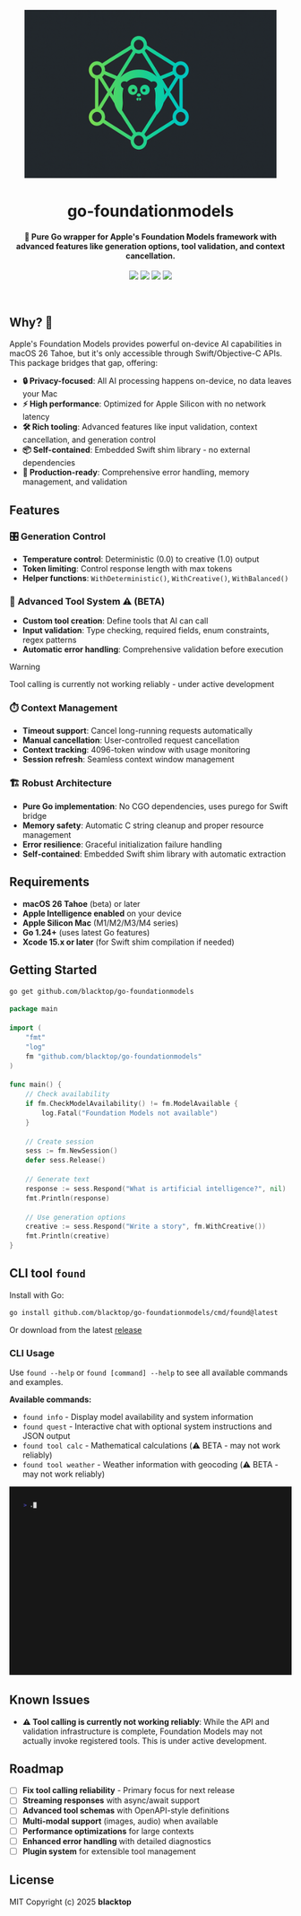<p align="center">
  <picture>
  <source media="(prefers-color-scheme: dark)" srcset="docs/logo-dark.png" height="300">
  <source media="(prefers-color-scheme: light)" srcset="docs/logo-light.png" height="300">
  <img alt="Fallback logo" src="docs/logo-dark.png" height="300">
</picture>

  <h1 align="center">go-foundationmodels</h1>
  <h4><p align="center">🚀 Pure Go wrapper for Apple's Foundation Models framework with advanced features like generation options, tool validation, and context cancellation.
</p></h4>
  <p align="center">
    <a href="https://github.com/blacktop/go-foundationmodels/actions" alt="Actions">
          <img src="https://github.com/blacktop/go-foundationmodels/actions/workflows/go.yml/badge.svg" /></a>
    <a href="https://github.com/blacktop/go-foundationmodels/releases/latest" alt="Downloads">
          <img src="https://img.shields.io/github/downloads/blacktop/go-foundationmodels/total.svg" /></a>
    <a href="https://github.com/blacktop/go-foundationmodels/releases" alt="GitHub Release">
          <img src="https://img.shields.io/github/release/blacktop/go-foundationmodels.svg" /></a>
    <a href="http://doge.mit-license.org" alt="LICENSE">
          <img src="https://img.shields.io/:license-mit-blue.svg" /></a>
</p>
<br>

## Why? 🤔

Apple's Foundation Models provides powerful on-device AI capabilities in macOS 26 Tahoe, but it's only accessible through Swift/Objective-C APIs. This package bridges that gap, offering:

- **🔒 Privacy-focused**: All AI processing happens on-device, no data leaves your Mac
- **⚡ High performance**: Optimized for Apple Silicon with no network latency
- **🛠️ Rich tooling**: Advanced features like input validation, context cancellation, and generation control
- **📦 Self-contained**: Embedded Swift shim library - no external dependencies
- **🎯 Production-ready**: Comprehensive error handling, memory management, and validation

## Features

### 🎛️ **Generation Control**
- **Temperature control**: Deterministic (0.0) to creative (1.0) output
- **Token limiting**: Control response length with max tokens
- **Helper functions**: `WithDeterministic()`, `WithCreative()`, `WithBalanced()`

### 🔧 **Advanced Tool System** ⚠️ **(BETA)**
- **Custom tool creation**: Define tools that AI can call
- **Input validation**: Type checking, required fields, enum constraints, regex patterns
- **Automatic error handling**: Comprehensive validation before execution

> [!WARNING] 
> Tool calling is currently not working reliably - under active development

### ⏱️ **Context Management**
- **Timeout support**: Cancel long-running requests automatically
- **Manual cancellation**: User-controlled request cancellation
- **Context tracking**: 4096-token window with usage monitoring
- **Session refresh**: Seamless context window management

### 🏗️ **Robust Architecture**
- **Pure Go implementation**: No CGO dependencies, uses purego for Swift bridge
- **Memory safety**: Automatic C string cleanup and proper resource management
- **Error resilience**: Graceful initialization failure handling
- **Self-contained**: Embedded Swift shim library with automatic extraction

## Requirements

* **macOS 26 Tahoe** (beta) or later
* **Apple Intelligence enabled** on your device
* **Apple Silicon Mac** (M1/M2/M3/M4 series)
* **Go 1.24+** (uses latest Go features)
* **Xcode 15.x or later** (for Swift shim compilation if needed)

## Getting Started

```bash
go get github.com/blacktop/go-foundationmodels
```

```go
package main

import (
    "fmt"
    "log"
    fm "github.com/blacktop/go-foundationmodels"
)

func main() {
    // Check availability
    if fm.CheckModelAvailability() != fm.ModelAvailable {
        log.Fatal("Foundation Models not available")
    }
    
    // Create session
    sess := fm.NewSession()
    defer sess.Release()
    
    // Generate text
    response := sess.Respond("What is artificial intelligence?", nil)
    fmt.Println(response)
    
    // Use generation options
    creative := sess.Respond("Write a story", fm.WithCreative())
    fmt.Println(creative)
}
```

## CLI tool `found`

Install with Go:

```bash
go install github.com/blacktop/go-foundationmodels/cmd/found@latest
```

Or download from the latest [release](https://github.com/blacktop/go-foundationmodels/releases/latest)

### CLI Usage

Use `found --help` or `found [command] --help` to see all available commands and examples.

**Available commands:**
- `found info` - Display model availability and system information
- `found quest` - Interactive chat with optional system instructions and JSON output
- `found tool calc` - Mathematical calculations (⚠️ BETA - may not work reliably)
- `found tool weather` - Weather information with geocoding (⚠️ BETA - may not work reliably)

![demo](vhs.gif)

## Known Issues

- **⚠️ Tool calling is currently not working reliably**: While the API and validation infrastructure is complete, Foundation Models may not actually invoke registered tools. This is under active development.

## Roadmap

- [ ] **Fix tool calling reliability** - Primary focus for next release
- [ ] **Streaming responses** with async/await support
- [ ] **Advanced tool schemas** with OpenAPI-style definitions
- [ ] **Multi-modal support** (images, audio) when available
- [ ] **Performance optimizations** for large contexts
- [ ] **Enhanced error handling** with detailed diagnostics
- [ ] **Plugin system** for extensible tool management

## License

MIT Copyright (c) 2025 **blacktop**